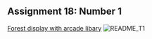 ## Assignment 18: Number 1
[Forest display with arcade libary](https://github.com/Tahahokmabadi/python_assignments/blob/main/Assignment_18/t1_forest.py)
![README_T1](https://github.com/Tahahokmabadi/python_assignments/assets/137491279/0c0b1ee2-c616-4fed-986d-9120e2a24795)
